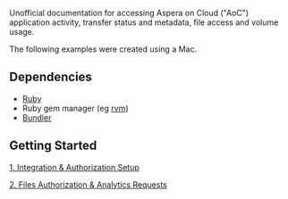 Unofficial documentation for accessing Aspera on Cloud ("AoC") application activity, transfer status and metadata, file access and volume usage.

The following examples were created using a Mac.

## Dependencies

* [Ruby](https://www.ruby-lang.org/en/documentation/installation/)
* Ruby gem manager (eg [rvm](https://rvm.io/))
* [Bundler](https://bundler.io/)

## Getting Started

[1. Integration & Authorization Setup](./setup.md)

[2. Files Authorization & Analytics Requests](./analytics-api.md)

